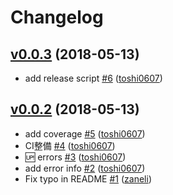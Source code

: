 # Changelog


## [v0.0.3](https://github.com/toshi0607/gig/compare/v0.0.2...v0.0.3) (2018-05-13)

* add release script [#6](https://github.com/toshi0607/gig/pull/6) ([toshi0607](https://github.com/toshi0607))

## [v0.0.2](https://github.com/toshi0607/gig/compare/v0.0.1...v0.0.2) (2018-05-13)

* add coverage [#5](https://github.com/toshi0607/gig/pull/5) ([toshi0607](https://github.com/toshi0607))
* CI整備 [#4](https://github.com/toshi0607/gig/pull/4) ([toshi0607](https://github.com/toshi0607))
* :up: errors [#3](https://github.com/toshi0607/gig/pull/3) ([toshi0607](https://github.com/toshi0607))
* add error info [#2](https://github.com/toshi0607/gig/pull/2) ([toshi0607](https://github.com/toshi0607))
* Fix typo in README [#1](https://github.com/toshi0607/gig/pull/1) ([zaneli](https://github.com/zaneli))
